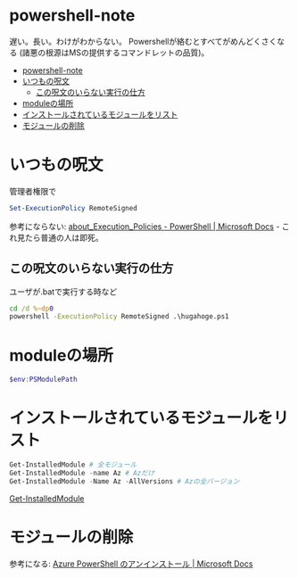 # powershell-note

遅い。長い。わけがわからない。
Powershellが絡むとすべてがめんどくさくなる
(諸悪の根源はMSの提供するコマンドレットの品質)。

- [powershell-note](#powershell-note)
- [いつもの呪文](#%e3%81%84%e3%81%a4%e3%82%82%e3%81%ae%e5%91%aa%e6%96%87)
  - [この呪文のいらない実行の仕方](#%e3%81%93%e3%81%ae%e5%91%aa%e6%96%87%e3%81%ae%e3%81%84%e3%82%89%e3%81%aa%e3%81%84%e5%ae%9f%e8%a1%8c%e3%81%ae%e4%bb%95%e6%96%b9)
- [moduleの場所](#module%e3%81%ae%e5%a0%b4%e6%89%80)
- [インストールされているモジュールをリスト](#%e3%82%a4%e3%83%b3%e3%82%b9%e3%83%88%e3%83%bc%e3%83%ab%e3%81%95%e3%82%8c%e3%81%a6%e3%81%84%e3%82%8b%e3%83%a2%e3%82%b8%e3%83%a5%e3%83%bc%e3%83%ab%e3%82%92%e3%83%aa%e3%82%b9%e3%83%88)
- [モジュールの削除](#%e3%83%a2%e3%82%b8%e3%83%a5%e3%83%bc%e3%83%ab%e3%81%ae%e5%89%8a%e9%99%a4)


# いつもの呪文

管理者権限で

``` powershell
Set-ExecutionPolicy RemoteSigned
```
参考にならない: [about_Execution_Policies - PowerShell | Microsoft Docs](https://docs.microsoft.com/ja-jp/powershell/module/microsoft.powershell.core/about/about_execution_policies) - これ見たら普通の人は即死。

## この呪文のいらない実行の仕方

ユーザが.batで実行する時など
``` bat
cd /d %~dp0
powershell -ExecutionPolicy RemoteSigned .\hugahoge.ps1
```


# moduleの場所

``` powershell
$env:PSModulePath
```

# インストールされているモジュールをリスト

``` powershell
Get-InstalledModule # 全モジュール
Get-InstalledModule -name Az # Azだけ
Get-InstalledModule -Name Az -AllVersions # Azの全バージョン
```

[Get-InstalledModule](https://docs.microsoft.com/en-us/powershell/module/powershellget/get-installedmodule?view=powershell-6)


# モジュールの削除

参考になる: [Azure PowerShell のアンインストール | Microsoft Docs](https://docs.microsoft.com/ja-jp/powershell/azure/uninstall-az-ps?view=azps-2.8.0)